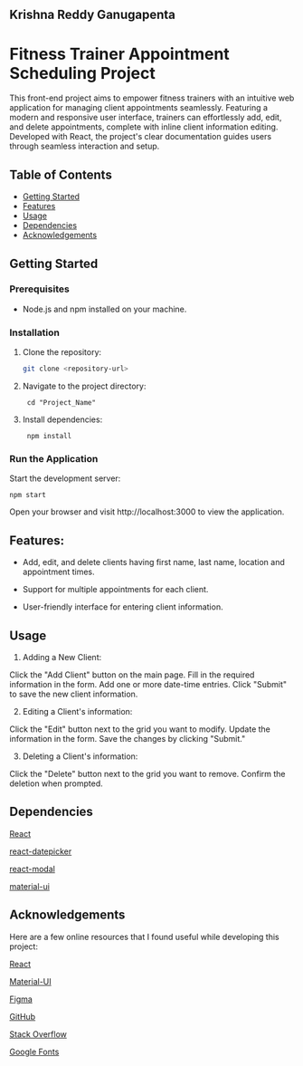 ## Krishna Reddy Ganugapenta

# Fitness Trainer Appointment Scheduling Project

This front-end project aims to empower fitness trainers with an intuitive web application for managing client appointments seamlessly. Featuring a modern and responsive user interface, trainers can effortlessly add, edit, and delete appointments, complete with inline client information editing. Developed with React, the project's clear documentation guides users through seamless interaction and setup. 

## Table of Contents

- [Getting Started](#getting-started)
- [Features](#features)
- [Usage](#usage)
- [Dependencies](#dependencies)
- [Acknowledgements](#acknowledgements)

## Getting Started

### Prerequisites

- Node.js and npm installed on your machine.

### Installation

1. Clone the repository:

   ```bash
   git clone <repository-url>

2. Navigate to the project directory:

        cd "Project_Name"

3. Install dependencies:

        npm install

### Run the Application

Start the development server:

    npm start
Open your browser and visit http://localhost:3000 to view the application.

## Features:

* Add, edit, and delete clients having first name, last name, location and appointment times.

* Support for multiple appointments for each client.

* User-friendly interface for entering client information.

## Usage
1. Adding a New Client:

Click the "Add Client" button on the main page.
Fill in the required information in the form.
Add one or more date-time entries.
Click "Submit" to save the new client information.

2. Editing a Client's information:

Click the "Edit" button next to the grid you want to modify.
Update the information in the form.
Save the changes by clicking "Submit."

3. Deleting a Client's information:

Click the "Delete" button next to the grid you want to remove.
Confirm the deletion when prompted.


## Dependencies 
[React](https://react.dev/)

[react-datepicker](https://www.npmjs.com/package/react-datepicker)

[react-modal](https://www.npmjs.com/package/react-modal)

[material-ui](https://mui.com/)

## Acknowledgements

Here are a few online resources that I found useful while developing this project:

[React](https://react.dev/)

[Material-UI](https://mui.com/)

[Figma](https://figma.com)

[GitHub](https://github.com/)

[Stack Overflow](https://stackoverflow.com/)

[Google Fonts](https://fonts.google.com/)
